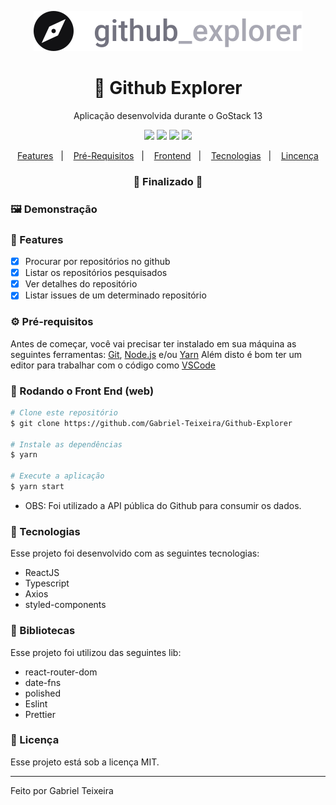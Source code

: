 <p align="center">
   <img src="https://github.com/Gabriel-Teixeira/Github-Explorer/blob/master/src/assets/logo.svg" alt="GithubExplorer"/>
</p>

<h1 align="center">
    🚀 Github Explorer
</h1>

<p align="center">Aplicação desenvolvida durante o GoStack 13</p>

<p align="center">
  <img src="https://img.shields.io/badge/react%20version-16.13.1-informational"/>
  <!--<img src="https://img.shields.io/badge/repo%20size-2.00%20MB-informational" />-->
  <img src="https://img.shields.io/badge/score-10.00-important" />
  <img src="https://img.shields.io/badge/last%20commit-august-blue" />
  <img src="https://img.shields.io/badge/license-MIT-success"/>
</p>

<p align="center">
  <a href="#-features">Features</a>&nbsp;&nbsp;&nbsp;|&nbsp;&nbsp;&nbsp;
  <a href="#-pré-requisitos">Pré-Requisitos</a>&nbsp;&nbsp;&nbsp;|&nbsp;&nbsp;&nbsp;
  <a href="#-rodando-o-front-end-web">Frontend</a>&nbsp;&nbsp;&nbsp;|&nbsp;&nbsp;&nbsp;
  <a href="#-tecnologias">Tecnologias</a>&nbsp;&nbsp;&nbsp;|&nbsp;&nbsp;&nbsp;
  <a href="#-licença">Lincença</a>
</p>

<h3 align="center"> 
🚧  Finalizado  🚧
</h3>

### 🖼 Demonstração
<!--<p>
  <img src="https://github.com/Gabriel-Teixeira/GoStack-Fundamentos-ReactJS/blob/master/public/assets/dashboard.PNG" alt="Dashboard" width="470" height="300"/>
  <img src="https://github.com/Gabriel-Teixeira/GoStack-Fundamentos-ReactJS/blob/master/public/assets/import.PNG" alt="Dashboard" width="470" height="300"/>
</p>-->

### 📎 Features

- [x] Procurar por repositórios no github
- [x] Listar os repositórios pesquisados
- [x] Ver detalhes do repositório
- [x] Listar issues de um determinado repositório

### ⚙ Pré-requisitos

Antes de começar, você vai precisar ter instalado em sua máquina as seguintes ferramentas:
[Git](https://git-scm.com), [Node.js](https://nodejs.org/en/) e/ou [Yarn](https://https://yarnpkg.com/) 
Além disto é bom ter um editor para trabalhar com o código como [VSCode](https://code.visualstudio.com/)

### 🎲 Rodando o Front End (web)

```bash
# Clone este repositório
$ git clone https://github.com/Gabriel-Teixeira/Github-Explorer

# Instale as dependências
$ yarn

# Execute a aplicação
$ yarn start
```
* OBS: Foi utilizado a API pública do Github para consumir os dados.

### 🚀 Tecnologias

Esse projeto foi desenvolvido com as seguintes tecnologias:

- ReactJS
- Typescript
- Axios
- styled-components

### 📕 Bibliotecas

Esse projeto foi utilizou das seguintes lib:

- react-router-dom
- date-fns
- polished
- Eslint
- Prettier

### 📝 Licença

Esse projeto está sob a licença MIT.

<hr/>

Feito por Gabriel Teixeira


